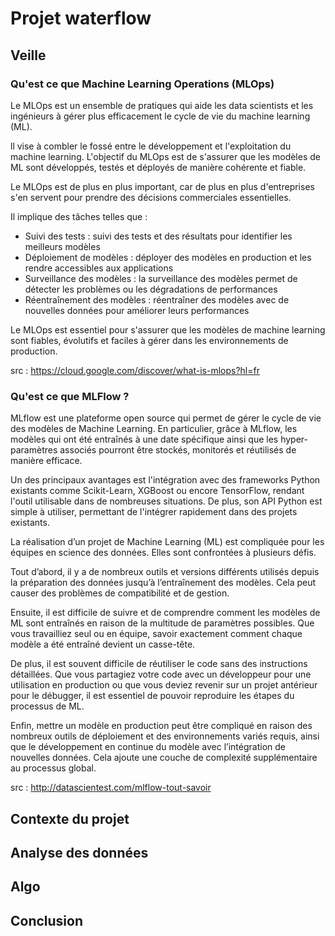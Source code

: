# Projet waterflow

## Veille

### Qu'est ce que Machine Learning Operations (MLOps)
Le MLOps est un ensemble de pratiques qui aide les data scientists et les ingénieurs à gérer plus efficacement le cycle de vie du machine learning (ML).

ll vise à combler le fossé entre le développement et l'exploitation du machine learning. L'objectif du MLOps est de s'assurer que les modèles de ML sont développés, testés et déployés de manière cohérente et fiable.

Le MLOps est de plus en plus important, car de plus en plus d'entreprises s'en servent pour prendre des décisions commerciales essentielles.

Il implique des tâches telles que :

- Suivi des tests : suivi des tests et des résultats pour identifier les meilleurs modèles
- Déploiement de modèles : déployer des modèles en production et les rendre accessibles aux applications
- Surveillance des modèles : la surveillance des modèles permet de détecter les problèmes ou les dégradations de performances
- Réentraînement des modèles : réentraîner des modèles avec de nouvelles données pour améliorer leurs performances

Le MLOps est essentiel pour s'assurer que les modèles de machine learning sont fiables, évolutifs et faciles à gérer dans les environnements de production.

src : https://cloud.google.com/discover/what-is-mlops?hl=fr

### Qu'est ce que MLFlow ?
MLflow est une plateforme open source qui permet de gérer le cycle de vie des modèles de Machine Learning. En particulier, grâce à MLflow, les modèles qui ont été entraînés à une date spécifique ainsi que les hyper-paramètres associés pourront être stockés, monitorés et réutilisés de manière efficace.

Un des principaux avantages est l'intégration avec des frameworks Python existants comme Scikit-Learn, XGBoost ou encore TensorFlow, rendant l'outil utilisable dans de nombreuses situations. De plus, son API Python est simple à utiliser, permettant de l'intégrer rapidement dans des projets existants.

La réalisation d’un projet de Machine Learning (ML) est compliquée pour les équipes en science des données. Elles sont confrontées à plusieurs défis.

Tout d’abord, il y a de nombreux outils et versions différents utilisés depuis la préparation des données jusqu’à l’entraînement des modèles. Cela peut causer des problèmes de compatibilité et de gestion.

Ensuite, il est difficile de suivre et de comprendre comment les modèles de ML sont entraînés en raison de la multitude de paramètres possibles. Que vous travailliez seul ou en équipe, savoir exactement comment chaque modèle a été entraîné devient un casse-tête.

De plus, il est souvent difficile de réutiliser le code sans des instructions détaillées. Que vous partagiez votre code avec un développeur pour une utilisation en production ou que vous deviez revenir sur un projet antérieur pour le débugger, il est essentiel de pouvoir reproduire les étapes du processus de ML.

Enfin, mettre un modèle en production peut être compliqué en raison des nombreux outils de déploiement et des environnements variés requis, ainsi que le développement en continue du modèle avec l’intégration de nouvelles données. Cela ajoute une couche de complexité supplémentaire au processus global.

src : http://datascientest.com/mlflow-tout-savoir

## Contexte du projet

## Analyse des données

## Algo

## Conclusion
